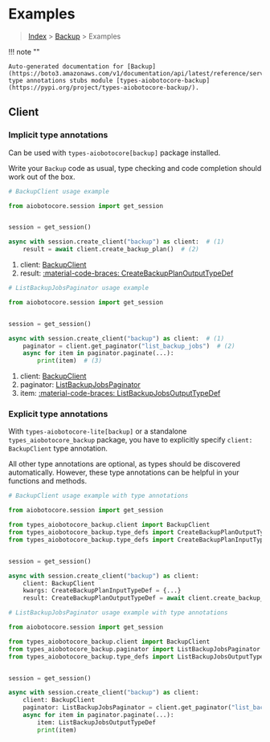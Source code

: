 # Examples

> [Index](../README.md) > [Backup](./README.md) > Examples

!!! note ""

    Auto-generated documentation for [Backup](https://boto3.amazonaws.com/v1/documentation/api/latest/reference/services/backup.html#backup)
    type annotations stubs module [types-aiobotocore-backup](https://pypi.org/project/types-aiobotocore-backup/).

## Client

### Implicit type annotations

Can be used with `types-aiobotocore[backup]` package installed.

Write your `Backup` code as usual,
type checking and code completion should work out of the box.



```python
# BackupClient usage example

from aiobotocore.session import get_session


session = get_session()

async with session.create_client("backup") as client:  # (1)
    result = await client.create_backup_plan()  # (2)
```

1. client: [BackupClient](./client.md)
2. result: [:material-code-braces: CreateBackupPlanOutputTypeDef](./type_defs.md#createbackupplanoutputtypedef) 



```python
# ListBackupJobsPaginator usage example

from aiobotocore.session import get_session


session = get_session()

async with session.create_client("backup") as client:  # (1)
    paginator = client.get_paginator("list_backup_jobs")  # (2)
    async for item in paginator.paginate(...):
        print(item)  # (3)
```

1. client: [BackupClient](./client.md)
2. paginator: [ListBackupJobsPaginator](./paginators.md#listbackupjobspaginator)
3. item: [:material-code-braces: ListBackupJobsOutputTypeDef](./type_defs.md#listbackupjobsoutputtypedef) 




### Explicit type annotations

With `types-aiobotocore-lite[backup]`
or a standalone `types_aiobotocore_backup` package, you have to explicitly specify
`client: BackupClient` type annotation.

All other type annotations are optional, as types should be discovered automatically.
However, these type annotations can be helpful in your functions and methods.


```python
# BackupClient usage example with type annotations

from aiobotocore.session import get_session

from types_aiobotocore_backup.client import BackupClient
from types_aiobotocore_backup.type_defs import CreateBackupPlanOutputTypeDef
from types_aiobotocore_backup.type_defs import CreateBackupPlanInputTypeDef


session = get_session()

async with session.create_client("backup") as client:
    client: BackupClient
    kwargs: CreateBackupPlanInputTypeDef = {...}
    result: CreateBackupPlanOutputTypeDef = await client.create_backup_plan(**kwargs)
```



```python
# ListBackupJobsPaginator usage example with type annotations

from aiobotocore.session import get_session

from types_aiobotocore_backup.client import BackupClient
from types_aiobotocore_backup.paginator import ListBackupJobsPaginator
from types_aiobotocore_backup.type_defs import ListBackupJobsOutputTypeDef


session = get_session()

async with session.create_client("backup") as client:
    client: BackupClient
    paginator: ListBackupJobsPaginator = client.get_paginator("list_backup_jobs")
    async for item in paginator.paginate(...):
        item: ListBackupJobsOutputTypeDef
        print(item)
```


